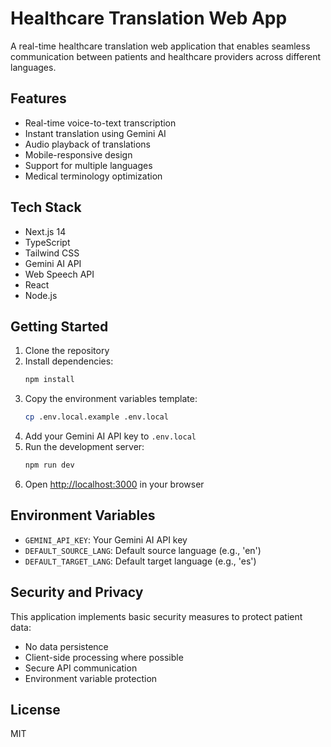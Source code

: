 # Healthcare Translation Web App

A real-time healthcare translation web application that enables seamless communication between patients and healthcare providers across different languages.

## Features

- Real-time voice-to-text transcription
- Instant translation using Gemini AI
- Audio playback of translations
- Mobile-responsive design
- Support for multiple languages
- Medical terminology optimization

## Tech Stack

- Next.js 14
- TypeScript
- Tailwind CSS
- Gemini AI API
- Web Speech API
- React
- Node.js

## Getting Started

1. Clone the repository
2. Install dependencies:
   ```bash
   npm install
   ```
3. Copy the environment variables template:
   ```bash
   cp .env.local.example .env.local
   ```
4. Add your Gemini AI API key to `.env.local`
5. Run the development server:
   ```bash
   npm run dev
   ```
6. Open [http://localhost:3000](http://localhost:3000) in your browser

## Environment Variables

- `GEMINI_API_KEY`: Your Gemini AI API key
- `DEFAULT_SOURCE_LANG`: Default source language (e.g., 'en')
- `DEFAULT_TARGET_LANG`: Default target language (e.g., 'es')

## Security and Privacy

This application implements basic security measures to protect patient data:
- No data persistence
- Client-side processing where possible
- Secure API communication
- Environment variable protection

## License

MIT 


